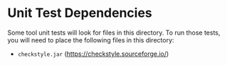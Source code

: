 Unit Test Dependencies
======================

Some tool unit tests will look for files in this directory. To run those tests,
you will need to place the following files in this directory:

* `checkstyle.jar` (https://checkstyle.sourceforge.io/)
